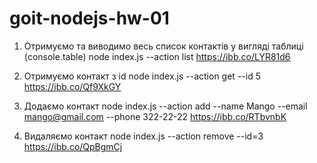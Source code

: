 # goit-nodejs-hw-01

1. Отримуємо та виводимо весь список контактів у вигляді таблиці (console.table)
   node index.js --action list
   https://ibb.co/LYR81d6

2. Отримуємо контакт з id
   node index.js --action get --id 5
   https://ibb.co/Qf9XkGY

3. Додаємо контакт
   node index.js --action add --name Mango --email mango@gmail.com --phone 322-22-22
   https://ibb.co/RTbvnbK

4. Видаляємо контакт
   node index.js --action remove --id=3
   https://ibb.co/QpBgmCj
